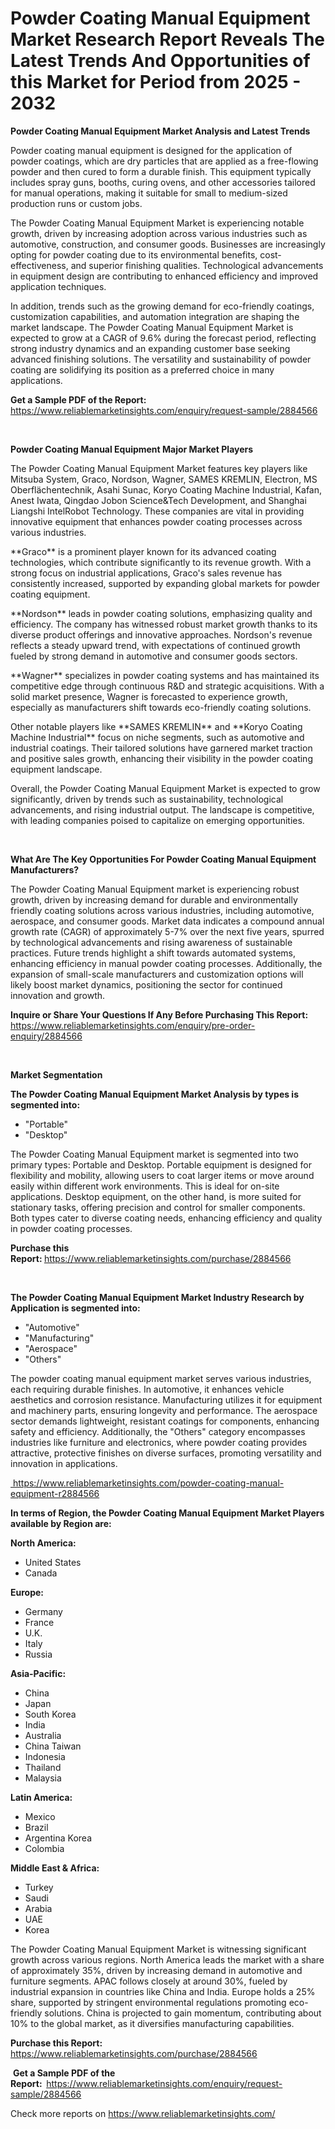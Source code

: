 <p><h1>Powder Coating Manual Equipment Market Research Report Reveals The Latest Trends And Opportunities of this Market for Period from 2025 - 2032</h1></p><p><strong>Powder Coating Manual Equipment Market Analysis and Latest Trends</strong></p>
<p><p>Powder coating manual equipment is designed for the application of powder coatings, which are dry particles that are applied as a free-flowing powder and then cured to form a durable finish. This equipment typically includes spray guns, booths, curing ovens, and other accessories tailored for manual operations, making it suitable for small to medium-sized production runs or custom jobs.</p><p>The Powder Coating Manual Equipment Market is experiencing notable growth, driven by increasing adoption across various industries such as automotive, construction, and consumer goods. Businesses are increasingly opting for powder coating due to its environmental benefits, cost-effectiveness, and superior finishing qualities. Technological advancements in equipment design are contributing to enhanced efficiency and improved application techniques.</p><p>In addition, trends such as the growing demand for eco-friendly coatings, customization capabilities, and automation integration are shaping the market landscape. The Powder Coating Manual Equipment Market is expected to grow at a CAGR of 9.6% during the forecast period, reflecting strong industry dynamics and an expanding customer base seeking advanced finishing solutions. The versatility and sustainability of powder coating are solidifying its position as a preferred choice in many applications.</p></p>
<p><strong>Get a Sample PDF of the Report:&nbsp;</strong> <a href="https://www.reliablemarketinsights.com/enquiry/request-sample/2884566?utm_campaign=3138&utm_medium=2&utm_source=Github&utm_content=ia&utm_term=13032025&utm_id=powder-coating-manual-equipment">https://www.reliablemarketinsights.com/enquiry/request-sample/2884566</a></p>
<p>&nbsp;</p>
<p><strong>Powder Coating Manual Equipment Major Market Players</strong></p>
<p><p>The Powder Coating Manual Equipment Market features key players like Mitsuba System, Graco, Nordson, Wagner, SAMES KREMLIN, Electron, MS Oberflächentechnik, Asahi Sunac, Koryo Coating Machine Industrial, Kafan, Anest Iwata, Qingdao Jobon Science&Tech Development, and Shanghai Liangshi IntelRobot Technology. These companies are vital in providing innovative equipment that enhances powder coating processes across various industries.</p><p>**Graco** is a prominent player known for its advanced coating technologies, which contribute significantly to its revenue growth. With a strong focus on industrial applications, Graco's sales revenue has consistently increased, supported by expanding global markets for powder coating equipment.</p><p>**Nordson** leads in powder coating solutions, emphasizing quality and efficiency. The company has witnessed robust market growth thanks to its diverse product offerings and innovative approaches. Nordson's revenue reflects a steady upward trend, with expectations of continued growth fueled by strong demand in automotive and consumer goods sectors.</p><p>**Wagner** specializes in powder coating systems and has maintained its competitive edge through continuous R&D and strategic acquisitions. With a solid market presence, Wagner is forecasted to experience growth, especially as manufacturers shift towards eco-friendly coating solutions.</p><p>Other notable players like **SAMES KREMLIN** and **Koryo Coating Machine Industrial** focus on niche segments, such as automotive and industrial coatings. Their tailored solutions have garnered market traction and positive sales growth, enhancing their visibility in the powder coating equipment landscape.</p><p>Overall, the Powder Coating Manual Equipment Market is expected to grow significantly, driven by trends such as sustainability, technological advancements, and rising industrial output. The landscape is competitive, with leading companies poised to capitalize on emerging opportunities.</p></p>
<p>&nbsp;</p>
<p><strong>What Are The Key Opportunities For Powder Coating Manual Equipment Manufacturers?</strong></p>
<p><p>The Powder Coating Manual Equipment market is experiencing robust growth, driven by increasing demand for durable and environmentally friendly coating solutions across various industries, including automotive, aerospace, and consumer goods. Market data indicates a compound annual growth rate (CAGR) of approximately 5-7% over the next five years, spurred by technological advancements and rising awareness of sustainable practices. Future trends highlight a shift towards automated systems, enhancing efficiency in manual powder coating processes. Additionally, the expansion of small-scale manufacturers and customization options will likely boost market dynamics, positioning the sector for continued innovation and growth.</p></p>
<p><strong>Inquire or Share Your Questions If Any Before Purchasing This Report:</strong> <a href="https://www.reliablemarketinsights.com/enquiry/pre-order-enquiry/2884566?utm_campaign=3138&utm_medium=2&utm_source=Github&utm_content=ia&utm_term=13032025&utm_id=powder-coating-manual-equipment">https://www.reliablemarketinsights.com/enquiry/pre-order-enquiry/2884566</a></p>
<p>&nbsp;</p>
<p><strong>Market Segmentation</strong></p>
<p><strong>The Powder Coating Manual Equipment Market Analysis by types is segmented into:</strong></p>
<p><ul><li>"Portable"</li><li>"Desktop"</li></ul></p>
<p><p>The Powder Coating Manual Equipment market is segmented into two primary types: Portable and Desktop. Portable equipment is designed for flexibility and mobility, allowing users to coat larger items or move around easily within different work environments. This is ideal for on-site applications. Desktop equipment, on the other hand, is more suited for stationary tasks, offering precision and control for smaller components. Both types cater to diverse coating needs, enhancing efficiency and quality in powder coating processes.</p></p>
<p><strong>Purchase this Report:&nbsp;</strong><a href="https://www.reliablemarketinsights.com/purchase/2884566?utm_campaign=3138&utm_medium=2&utm_source=Github&utm_content=ia&utm_term=13032025&utm_id=powder-coating-manual-equipment">https://www.reliablemarketinsights.com/purchase/2884566</a></p>
<p>&nbsp;</p>
<p><strong>The Powder Coating Manual Equipment Market Industry Research by Application is segmented into:</strong></p>
<p><ul><li>"Automotive"</li><li>"Manufacturing"</li><li>"Aerospace"</li><li>"Others"</li></ul></p>
<p><p>The powder coating manual equipment market serves various industries, each requiring durable finishes. In automotive, it enhances vehicle aesthetics and corrosion resistance. Manufacturing utilizes it for equipment and machinery parts, ensuring longevity and performance. The aerospace sector demands lightweight, resistant coatings for components, enhancing safety and efficiency. Additionally, the "Others" category encompasses industries like furniture and electronics, where powder coating provides attractive, protective finishes on diverse surfaces, promoting versatility and innovation in applications.</p></p>
<p><a href="https://www.reliablemarketinsights.com/powder-coating-manual-equipment-r2884566?utm_campaign=3138&utm_medium=2&utm_source=Github&utm_content=ia&utm_term=13032025&utm_id=powder-coating-manual-equipment">&nbsp;https://www.reliablemarketinsights.com/powder-coating-manual-equipment-r2884566</a></p>
<p><strong>In terms of Region, the Powder Coating Manual Equipment Market Players available by Region are:</strong></p>
<p>
    <p> <strong> North America: </strong>
        <ul>
            <li>United States</li>
            <li>Canada</li>
        </ul>
        </p> 
    <p> <strong> Europe: </strong>
        <ul>
            <li>Germany</li>
            <li>France</li>
            <li>U.K.</li>
            <li>Italy</li>
            <li>Russia</li>
        </ul>
        </p> 
    <p> <strong> Asia-Pacific: </strong>
        <ul>
            <li>China</li>
            <li>Japan</li>
            <li>South Korea</li>
            <li>India</li>
            <li>Australia</li>
            <li>China Taiwan</li>
            <li>Indonesia</li>
            <li>Thailand</li>
            <li>Malaysia</li>
        </ul>
        </p> 
    <p> <strong> Latin America: </strong>
        <ul>
            <li>Mexico</li>
            <li>Brazil</li>
            <li>Argentina Korea</li>
            <li>Colombia</li>
        </ul>
        </p> 
    <p> <strong> Middle East & Africa: </strong>
        <ul>
            <li>Turkey</li>
            <li>Saudi</li>
            <li>Arabia</li>
            <li>UAE</li>
            <li>Korea</li>
        </ul>
    </p>
    </p>
<p><p>The Powder Coating Manual Equipment Market is witnessing significant growth across various regions. North America leads the market with a share of approximately 35%, driven by increasing demand in automotive and furniture segments. APAC follows closely at around 30%, fueled by industrial expansion in countries like China and India. Europe holds a 25% share, supported by stringent environmental regulations promoting eco-friendly solutions. China is projected to gain momentum, contributing about 10% to the global market, as it diversifies manufacturing capabilities.</p></p>
<p><strong>Purchase this Report: </strong><a href="https://www.reliablemarketinsights.com/purchase/2884566?utm_campaign=3138&utm_medium=2&utm_source=Github&utm_content=ia&utm_term=13032025&utm_id=powder-coating-manual-equipment">https://www.reliablemarketinsights.com/purchase/2884566</a></p>
<p>&nbsp;<strong>Get a Sample PDF of the Report:&nbsp;&nbsp;</strong><a href="https://www.reliablemarketinsights.com/enquiry/request-sample/2884566?utm_campaign=3138&utm_medium=2&utm_source=Github&utm_content=ia&utm_term=13032025&utm_id=powder-coating-manual-equipment">https://www.reliablemarketinsights.com/enquiry/request-sample/2884566</a></p>
<p><strong></strong></p>
<p>Check more reports on <a href="https://www.reliablemarketinsights.com/?utm_campaign=3138&utm_medium=2&utm_source=Github&utm_content=ia&utm_term=13032025&utm_id=powder-coating-manual-equipment">https://www.reliablemarketinsights.com/</a></p>